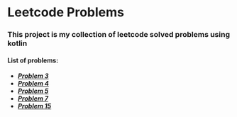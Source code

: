 # Leetcode Problems

### This project is my collection of leetcode solved problems using kotlin

#### List of problems:

- ***[Problem 3](https://leetcode.com/problems/longest-substring-without-repeating-characters/description/)***
- ***[Problem 4](https://leetcode.com/problems/median-of-two-sorted-arrays/)***
- ***[Problem 5](https://leetcode.com/problems/longest-palindromic-substring/)***
- ***[Problem 7](https://leetcode.com/problems/reverse-integer/)***
- ***[Problem 15](https://leetcode.com/problems/3sum/)***
